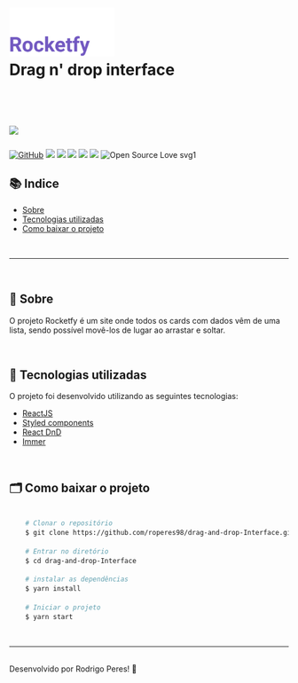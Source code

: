 <h1>
    <img src="public/rocketfy.png" width="190px"/> <br>
    Drag n' drop interface <br>
    ⠀⠀⠀⠀⠀⠀⠀⠀
</h1>

<h1>
    <img src="public/main.png"/>
</h1>

[![GitHub](https://img.shields.io/github/license/mashape/apistatus.svg)](https://github.com/roperes98/drag-and-drop-Interface/blob/master/LICENSE)
![](https://img.shields.io/github/package-json/v/roperes98/drag-and-drop-Interface.svg)
![](https://img.shields.io/github/last-commit/roperes98/drag-and-drop-Interface.svg?color=red)
![](https://img.shields.io/github/languages/count/roperes98/drag-and-drop-Interface.svg?color=lightgrey)
![](https://img.shields.io/github/languages/top/roperes98/drag-and-drop-Interface.svg?color=yellow)
![](https://img.shields.io/github/repo-size/roperes98/drag-and-drop-Interface.svg)
![Open Source Love svg1](https://badges.frapsoft.com/os/v1/open-source.svg?v=103)

## 📚 Indice
- [Sobre](#-sobre)
- [Tecnologias utilizadas](#-tecnologias-utilizadas)
- [Como baixar o projeto](#-como-baixar-o-projeto)

⠀⠀⠀⠀⠀⠀⠀⠀

---

⠀⠀⠀⠀⠀⠀⠀⠀

## 🔖 Sobre

O projeto Rocketfy é um site onde todos os cards com dados vêm de uma lista, sendo possível movê-los de lugar ao arrastar e soltar.

⠀⠀⠀⠀⠀⠀⠀⠀
## 🚀 Tecnologias utilizadas

O projeto foi desenvolvido utilizando as seguintes tecnologias:

- [ReactJS](https://reactjs.org)
- [Styled components](https://styled-components.com)
- [React DnD](https://react-dnd.github.io/react-dnd/about)
- [Immer](https://immerjs.github.io/immer/docs/introduction)

⠀⠀⠀⠀⠀⠀⠀⠀

## 🗂 Como baixar o projeto

```bash

    # Clonar o repositório
    $ git clone https://github.com/roperes98/drag-and-drop-Interface.git

    # Entrar no diretório
    $ cd drag-and-drop-Interface

    # instalar as dependências
    $ yarn install

    # Iniciar o projeto
    $ yarn start

```
⠀⠀⠀⠀⠀⠀⠀⠀

---
⠀⠀⠀⠀⠀⠀⠀⠀<br>
Desenvolvido por Rodrigo Peres! 👾
